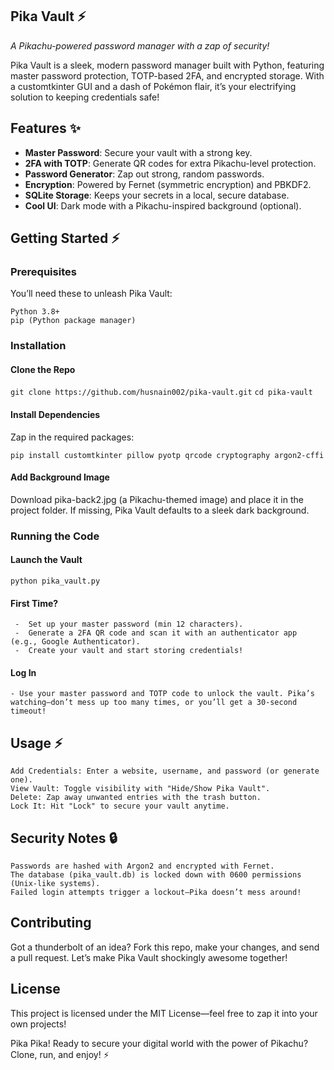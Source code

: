 ## Pika Vault ⚡

_A Pikachu-powered password manager with a zap of security!_

Pika Vault is a sleek, modern password manager built with Python, featuring master password protection, TOTP-based 2FA, and encrypted storage. With a customtkinter GUI and a dash of Pokémon flair, it’s your electrifying solution to keeping credentials safe!
## Features ✨

- **Master Password**: Secure your vault with a strong key.
- **2FA with TOTP**: Generate QR codes for extra Pikachu-level protection.
- **Password Generator**: Zap out strong, random passwords.
- **Encryption**: Powered by Fernet (symmetric encryption) and PBKDF2.
- **SQLite Storage**: Keeps your secrets in a local, secure database.
- **Cool UI**: Dark mode with a Pikachu-inspired background (optional).

## Getting Started ⚡
### Prerequisites

You’ll need these to unleash Pika Vault:

    Python 3.8+
    pip (Python package manager)

### Installation
#### Clone the Repo

``git clone https://github.com/husnain002/pika-vault.git``
``cd pika-vault``

#### Install Dependencies
Zap in the required packages:


    pip install customtkinter pillow pyotp qrcode cryptography argon2-cffi
#### Add Background Image
Download pika-back2.jpg (a Pikachu-themed image) and place it in the project folder. If missing, Pika Vault defaults to a sleek dark background.

### Running the Code
#### Launch the Vault

    python pika_vault.py
#### First Time?
     -  Set up your master password (min 12 characters).
     -  Generate a 2FA QR code and scan it with an authenticator app (e.g., Google Authenticator).
     -  Create your vault and start storing credentials!
#### Log In
    - Use your master password and TOTP code to unlock the vault. Pika’s watching—don’t mess up too many times, or you’ll get a 30-second timeout!

## Usage ⚡

    Add Credentials: Enter a website, username, and password (or generate one).
    View Vault: Toggle visibility with "Hide/Show Pika Vault".
    Delete: Zap away unwanted entries with the trash button.
    Lock It: Hit "Lock" to secure your vault anytime.

## Security Notes 🔒

    Passwords are hashed with Argon2 and encrypted with Fernet.
    The database (pika_vault.db) is locked down with 0600 permissions (Unix-like systems).
    Failed login attempts trigger a lockout—Pika doesn’t mess around!

## Contributing

Got a thunderbolt of an idea? Fork this repo, make your changes, and send a pull request. Let’s make Pika Vault shockingly awesome together!

## License

This project is licensed under the MIT License—feel free to zap it into your own projects!

Pika Pika! Ready to secure your digital world with the power of Pikachu? Clone, run, and enjoy! ⚡
